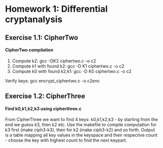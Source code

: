 # Homework 1: Differential cryptanalysis

## Exercise 1.1: CipherTwo

#### CipherTwo compilation
 1) Compute k2: gcc -DK2 ciphertwo.c -o c2
 2) Compute k1 with found k2: gcc -D K1 ciphertwo.c -o c2
 3) Compute k0 with found k2,k1: gcc -D K0 ciphertwo.c -o c2

Verify keys:
 gcc encrypt_ciphertwo.c -o c2enc

## Exercise 1.2: CipherThree

#### Find k0,k1,k2,k3 using cipherthree.c

From CipherThree we want to find 4 keys: k0,k1,k2,k3 - by starting from the end we guess k3, then k2 etc. Use the makefile to compile computation for k3 first (make ciph3-k3), then for k2 (make ciph3-k2) and so forth. Output is a table mapping all key values in the keyspace and their respective count - choose the key with highest count to find the next keypart.
